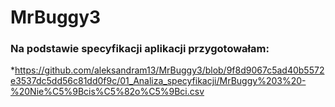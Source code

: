 # MrBuggy3

### Na podstawie specyfikacji aplikacji przygotowałam:
*https://github.com/aleksandram13/MrBuggy3/blob/9f8d9067c5ad40b5572e3537dc5dd56c81dd0f9c/01_Analiza_specyfikacji/MrBuggy%203%20-%20Nie%C5%9Bcis%C5%82o%C5%9Bci.csv


